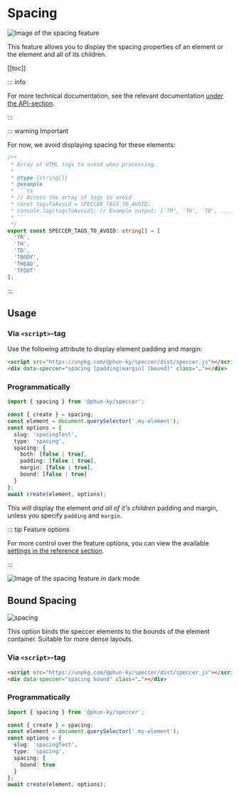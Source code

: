 # Spacing

![Image of the spacing feature](/speccer-spacing-light.png)

This feature allows you to display the spacing properties of an element or the
element and all of its children.

[[toc]]

::: info

For more technical documentation, see the relevant documentation
[under the API-section](/api/variables/spacing).

:::

::: warning Important

For now, we avoid displaying spacing for these elements:

````typescript
/**
 * Array of HTML tags to avoid when processing.
 *
 * @type {string[]}
 * @example
 * ```ts
 * // Access the array of tags to avoid
 * const tagsToAvoid = SPECCER_TAGS_TO_AVOID;
 * console.log(tagsToAvoid); // Example output: ['TR', 'TH', 'TD', ...]
 * ```
 */
export const SPECCER_TAGS_TO_AVOID: string[] = [
  'TR',
  'TH',
  'TD',
  'TBODY',
  'THEAD',
  'TFOOT'
];
````

:::

## Usage

### Via `<script>`-tag

Use the following attribute to display element padding and margin:

```html
<script src="https://unpkg.com/@phun-ky/speccer/dist/speccer.js"></script>
<div data-speccer="spacing [padding|margin] [bound]" class="…"></div>
```

### Programmatically

```typescript
import { spacing } from '@phun-ky/speccer';

const { create } = spacing;
const element = document.querySelector('.my-element');
const options = {
  slug: 'spacingTest',
  type: 'spacing',
  spacing: {
    both: [false | true],
    padding: [false | true],
    margin: [false | true],
    bound: [false | true]
  }
};
await create(element, options);
```

This will display the element _and all of it's children_ padding and margin,
unless you specify `padding` and `margin`.

::: tip Feature options

For more control over the feature options, you can view the available
[settings in the reference section](/api/interfaces/SpeccerOptionsInterface#examples).

:::

![Image of the spacing feature in dark mode](/speccer-spacing-dark.png)

## Bound Spacing

![spacing](/speccer-spacing-bound.png)

This option binds the speccer elements to the bounds of the element container.
Suitable for more dense layouts.

### Via `<script>`-tag

```html [index.html]
<script src="https://unpkg.com/@phun-ky/speccer/dist/speccer.js"></script>
<div data-speccer="spacing bound" class="…"></div>
```

### Programmatically

```typescript [main.ts]
import { spacing } from '@phun-ky/speccer';

const { create } = spacing;
const element = document.querySelector('.my-element');
const options = {
  slug: 'spacingTest',
  type: 'spacing',
  spacing: {
    bound: true
  }
};
await create(element, options);
```
